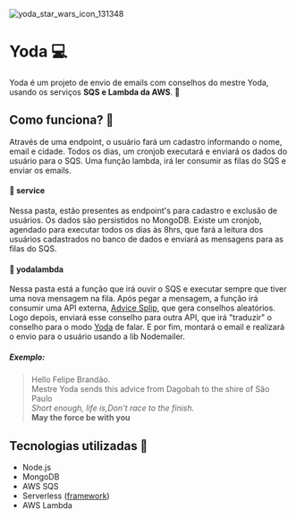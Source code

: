 
![yoda_star_wars_icon_131348](https://user-images.githubusercontent.com/47752369/117724921-cf024d00-b1ba-11eb-8f10-697fa4bf7c59.png)

# Yoda 💻
Yoda é um projeto de envio de emails com conselhos do mestre Yoda, usando os serviços **SQS e Lambda da AWS**. 📧

## Como funciona? 📜

Através de uma endpoint, o usuário fará um cadastro informando o nome, email e cidade.  Todos os dias, um cronjob executará e enviará os dados do usuário para o SQS. Uma função lambda, irá ler consumir as filas do SQS e enviar os emails. 

#### 📁 service
Nessa pasta, estão presentes as endpoint's para cadastro e exclusão de usuários. Os dados são persistidos no MongoDB.
Existe um cronjob, agendado para executar todos os dias às 8hrs, que fará a leitura dos usuários cadastrados no banco de dados e enviará as mensagens para as filas do SQS.

#### 📁 yodalambda
Nessa pasta está a função que irá ouvir o SQS e executar sempre que tiver uma nova mensagem na fila.
Após pegar a mensagem, a função irá consumir uma API externa, [Advice Splip](https://api.adviceslip.com/), que gera conselhos aleatórios. Logo depois, enviará esse conselho para outra API, que irá "traduzir" o conselho para o modo [Yoda](https://funtranslations.com/api/yoda) de falar. E por fim, montará o email e realizará o envio para o usuário usando a lib Nodemailer.

##### Exemplo:
> Hello Felipe Brandão.  
Mestre Yoda sends this advice from Dagobah to the shire of São Paulo  
_Short enough, life is,Don't race to the finish._  
**May the force be with you**  

## Tecnologias utilizadas 🚀

- Node.js
- MongoDB
- AWS SQS
- Serverless ([framework](https://www.serverless.com/))
- AWS Lambda
